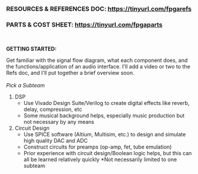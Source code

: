 ### RESOURCES & REFERENCES DOC: https://tinyurl.com/fpgarefs
### PARTS & COST SHEET: https://tinyurl.com/fpgaparts
<br/>

__GETTING STARTED:__

Get familiar with the signal flow diagram, what each component does, and the functions/application of an audio interface.
I'll add a video or two to the Refs doc, and I'll put together a brief overview soon.
<br/>
<br/>
_Pick a Subteam_

1. DSP
   - Use Vivado Design Suite/Verilog to create digital effects like reverb, delay, compression, etc
   - Some musical background helps, especially music production but not necessary by any means
2. Circuit Design
   - Use SPICE software (Altium, Multisim, etc.) to design and simulate high quality DAC and ADC
   - Construct circuits for preamps (op-amp, fet, tube emulation)
   - Prior experience with circuit design/Boolean logic helps, but this can all be learned relatively quickly
*Not necessarily limited to one subteam
